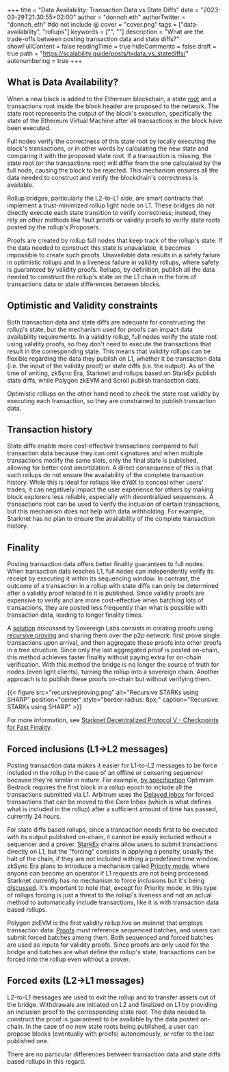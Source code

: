 +++
title = "Data Availability: Transaction Data vs State Diffs"
date = "2023-03-29T21:30:55+02:00"
author = "donnoh.eth"
authorTwitter = "donnoh_eth" #do not include @
cover = "cover.png"
tags = ["data-availability", "rollups"]
keywords = ["", ""]
description = "What are the trade-offs between posting transaction data and state diffs?"
showFullContent = false
readingTime = true
hideComments = false
draft = true
path = "https://scalability.guide/posts/txdata_vs_statediffs/"
autonumbering = true
+++

## What is Data Availability?

When a new block is added to the Ethereum blockchain, a state [root](https://blog.ethereum.org/2015/11/15/merkling-in-ethereum) and a transactions root inside the block header are proposed to the network. The state root represents the output of the block's execution, specifically the state of the Ethereum Virtual Machine after all transactions in the block have been executed.

Full nodes verify the correctness of this state root by locally executing the block's transactions, or in other words by calculating the new state and comparing it with the proposed state root. If a transaction is missing, the state root (or the transactions root) will differ from the one calculated by the full node, causing the block to be rejected. This mechanism ensures all the data needed to construct and verify the blockchain's correctness is available.

Rollup bridges, particularly the L2-to-L1 side, are smart contracts that implement a trust-minimized rollup light node on L1. These bridges do not directly execute each state transition to verify correctness; instead, they rely on other methods like fault proofs or validity proofs to verify state roots posted by the rollup's Proposers.

Proofs are created by rollup full nodes that keep track of the rollup's state. If the data needed to construct this state is unavailable, it becomes impossible to create such proofs. Unavailable data results in a safety failure in optimistic rollups and in a liveness failure in validity rollups, where safety is guaranteed by validity proofs. Rollups, by definition, publish all the data needed to construct the rollup's state on the L1 chain in the form of transactions data or state differences between blocks.

## Optimistic and Validity constraints

Both transaction data and state diffs are adequate for constructing the rollup's state, but the mechanism used for proofs can impact data availability requirements. In a validity rollup, full nodes verify the state root using validity proofs, so they don't need to execute the transactions that result in the corresponding state. This means that validity rollups can be flexible regarding the data they publish on L1, whether it be transaction data (i.e. the input of the validity proof) or state diffs (i.e. the output). As of the time of writing, zkSync Era, Starknet and rollups based on StarkEx publish state diffs, while Polygon zkEVM and Scroll publish transaction data.

Optimistic rollups on the other hand need to check the state root validity by executing each transaction, so they are constrained to publish transaction data.

## Transaction history

State diffs enable more cost-effective transactions compared to full transaction data because they can omit signatures and when multiple transactions modify the same slots, only the final state is published, allowing for better cost amortization. A direct consequence of this is that such rollups do not ensure the availability of the complete transaction history. While this is ideal for rollups like dYdX to conceal other users' trades, it can negatively impact the user experience for others by making block explorers less reliable, especially with decentralized sequencers. A transactions root can be used to verify the inclusion of certain transactions, but this mechanism does not help with data withholding. For example, Starknet has no plan to ensure the availability of the complete transaction history.

## Finality

Posting transaction data offers better finality guarantees to full nodes. When transaction data reaches L1, full nodes can independently verify its receipt by executing it within its sequencing window. In contrast, the outcome of a transaction in a rollup with state diffs can only be determined after a validity proof related to it is published. Since validity proofs are expensive to verify and are more cost-effective when batching lots of transactions, they are posted less frequently than what is possible with transaction data, leading to longer finality times.

A [solution]((https://mirror.xyz/sovlabs.eth/Hwe-6x6MTUjvpuTuuwIoN2E8lgpg1euDnn_vZgwoH0Y)) discussed by Sovereign Labs consists in creating proofs using [recursive proving](https://medium.com/@starkware/recursive-starks-78f8dd401025) and sharing them over the p2p network: first prove single transactions upon arrival, and then aggregate these proofs into other proofs in a tree structure. Since only the last aggregated proof is posted on-chain, this method achieves faster finality without paying extra for on-chain verification. With this method the bridge is no longer the source of truth for nodes (even light clients), turning the rollup into a sovereign chain. Another approach is to publish these proofs on-chain but without verifying them.

{{< figure src="recursiveproving.png" alt="Recursive STARKs using SHARP" position="center" style="border-radius: 8px;" caption="Recursive STARKs using SHARP" >}}

For more information, see [Starknet Decentralized Protocol V - Checkpoints for Fast Finality](https://community.starknet.io/t/starknet-decentralized-protocol-v-checkpoints-for-fast-finality/6032).

## Forced inclusions (L1->L2 messages)

Posting transaction data makes it easier for L1-to-L2 messages to be force included in the rollup in the case of an offline or censoring sequencer because they're similar in nature. For example, [by specification](https://github.com/ethereum-optimism/optimism/blob/develop/specs/derivation.md) Optimism Bedrock requires the first block in a rollup epoch to include all the transactions submitted via L1. Arbitrum uses the [Delayed Inbox](https://developer.arbitrum.io/sequencer#unhappyuncommon-case-sequencer-isnt-doing-its-job) for forced transactions that can be moved to the Core Inbox (which is what defines what is included in the rollup) after a sufficient amount of time has passed, currently 24 hours.

For state diffs based rollups, since a transaction needs first to be executed with its output published on-chain, it cannot be easily included without a sequencer and a prover. [StarkEx](https://docs.starkware.co/starkex/architecture/overview-architecture.html#8_censorship_prevention) chains allow users to submit transactions directly on L1, but the "forcing" consists in applying a penalty, usually the halt of the chain, if they are not included withing a predefined time window. zkSync Era plans to introduce a mechanism called [Priority mode](https://era.zksync.io/docs/dev/developer-guides/bridging/l1-l2-interop.html#priority-mode), where anyone can become an operator if L1 requests are not being processed. Starknet currently has no mechanism to force inclusions but it's being [discussed](https://community.starknet.io/t/censorship-resistance/196). It's important to note that, except for Priority mode, in this type of rollups forcing is just a threat to the rollup's liveness and not an actual method to automatically include transactions, like it is with transaction data based rollups.

Polygon zkEVM is the first validity rollup live on mainnet that employs transaction data. [Proofs](https://etherscan.deth.net/address/0xe262ea2782e2e8dbfe354048c3b5d6de9603efef#code) must reference sequenced batches, and users can submit forced batches among them. Both sequenced and forced batches are used as inputs for validity proofs. Since proofs are only used for the bridge and batches are what define the rollup's state, transactions can be forced into the rollup even without a prover.

## Forced exits (L2->L1 messages)

L2-to-L1 messages are used to exit the rollup and to transfer assets out of the bridge. Withdrawals are initiated on L2 and finalized on L1 by providing an inclusion proof to the corresponding state root. The data needed to construct the proof is guaranteed to be available by the data posted on-chain. In the case of no new state roots being published, a user can propose blocks (eventually with proofs) autonomously, or refer to the last published one.

There are no particular differences between transaction data and state diffs based rollups in this regard.
